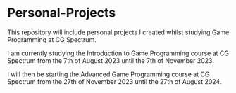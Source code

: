 # Personal-Projects

This repository will include personal projects I created whilst studying Game Programming at CG Spectrum.

I am currently studying the Introduction to Game Programming course at CG Spectrum from the 7th of August 2023 until the 7th of November 2023.


I will then be starting the Advanced Game Programming course at CG Spectrum from the 27th of November 2023 until the 27th of August 2024.
